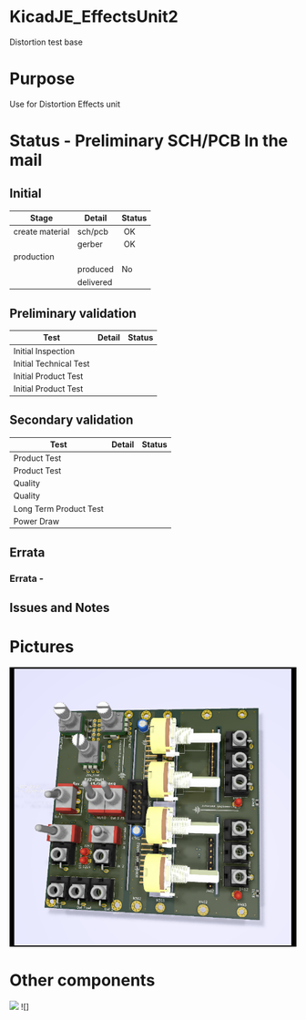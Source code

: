 # KicadJE_EffectsUnit2
Distortion test base

# Purpose
Use for Distortion Effects unit

# Status - Preliminary SCH/PCB In the mail
## Initial 
| Stage  | Detail | Status |
| ------------- | ------------- | ------------- |
| create material  | sch/pcb | OK  |
| | gerber | OK |
| production  |   | |
|  | produced | No |
|  | delivered |  |
## Preliminary validation
| Test  | Detail | Status |
| ------------- | ------------- | ------------- |
| Initial Inspection | |  |
| Initial Technical Test |  |  |
| Initial Product Test |   |  |
| Initial Product Test |   |  |

## Secondary validation
| Test  | Detail | Status |
| ------------- | ------------- |------------- |
| Product Test |  | |
| Product Test |  |  |
| Quality | | |
| Quality | | |
| Long Term Product Test |  |  |
| Power Draw |  | 

## Errata
### Errata -

## Issues and Notes
### 

# Pictures

![](KicadJE_EffectsUnit2_Top1.png)



# Other components
![](stm32f103c8cb-pinlayout-wp01.jpg)
![]
